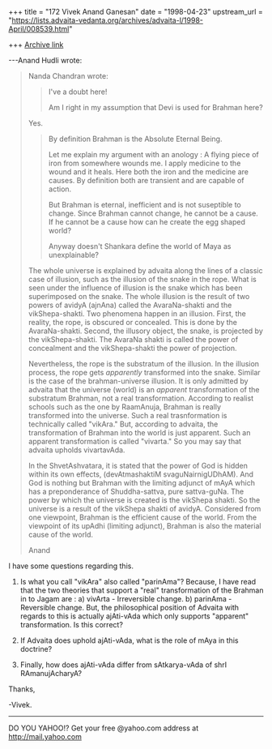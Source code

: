+++
title = "172 Vivek Anand Ganesan"
date = "1998-04-23"
upstream_url = "https://lists.advaita-vedanta.org/archives/advaita-l/1998-April/008539.html"

+++
[Archive link](https://lists.advaita-vedanta.org/archives/advaita-l/1998-April/008539.html)

---Anand Hudli <anandhudli at HOTMAIL.COM> wrote:
>
>  Nanda Chandran wrote:
>
> >I've a doubt here!
> >
> >Am I right in my assumption that Devi is used for Brahman here?
>
>  Yes.
> >
> >By definition Brahman is the Absolute Eternal Being.
> >
> >Let me explain my argument with an anology :
> >A flying piece of iron from somewhere wounds me. I apply medicine to
> the
> >wound and it heals. Here both the iron and the medicine are causes.
By
> >definition both are transient and are capable of action.
> >
> >But Brahman is eternal, inefficient and is not suseptible to change.
> >Since Brahman cannot change, he cannot be a cause. If he cannot be a
> >cause how can he create the egg shaped world?
> >
> >Anyway doesn't Shankara define the world of Maya as unexplainable?
>
>  The whole universe is explained by advaita along the lines of a
>  classic case of illusion, such as the illusion of the snake in the
>  rope. What is seen  under the influence of illusion is the
>  snake which has been superimposed on the snake. The whole illusion
>  is the result of two powers of avidyA (ajnAna) called the
>  AvaraNa-shakti and the vikShepa-shakti. Two phenomena happen in an
>  illusion. First, the reality, the rope, is obscured or concealed.
>  This is done by the AvaraNa-shakti. Second, the illusory object,
>  the snake,  is projected by the vikShepa-shakti. The AvaraNa shakti
>  is called the power of concealment and the vikShepa-shakti the power
>  of projection.
>
>  Nevertheless, the rope is the substratum of the illusion. In the
>  illusion process, the rope gets _apparently_ transformed into the
>  snake. Similar is the case of the brahman-universe illusion. It is
>  only admitted by advaita that the universe (world) is an _apparent_
>  transformation of the substratum Brahman, not a real transformation.
>  According to realist schools such as the one by RaamAnuja, Brahman
>  is really transformed into the universe. Such a real trasnformation
>  is technically called "vikAra." But, according to advaita, the
>  transformation of Brahman into the world is just apparent. Such an
>  apparent transformation is called "vivarta." So you may say that
>  advaita upholds vivartavAda.
>
>
>  In the ShvetAshvatara, it is stated that the power of God is
>  hidden within its own effects, (devAtmashaktiM svaguNairnigUDhAM).
>  And God is nothing but Brahman with the limiting adjunct of mAyA
>  which has a preponderance of Shuddha-sattva, pure sattva-guNa.
>  The power by which the universe is created is  the vikShepa
>  shakti. So the universe is a result of the vikShepa shakti of
>  avidyA. Considered from one viewpoint, Brahman is the efficient
>  cause of the world. From the viewpoint of its upAdhi (limiting
>  adjunct), Brahman is also the material cause of the world.
>
>  Anand
>
   I have some questions regarding this.

1) Is what you call "vikAra" also called "parinAma"?
    Because, I have read that the two theories that support a "real"
transformation of the Brahman in to Jagam are :
   a) vivArta - Irreversible change.
   b) parinAma - Reversible change.
  But, the philosophical position of Advaita with regards to this is
actually ajAti-vAda which only supports "apparent" transformation.  Is
this correct?

2) If Advaita does uphold ajAti-vAda, what is the role of mAya in this
doctrine?

3) Finally, how does ajAti-vAda differ from sAtkarya-vAda of shrI
RAmanujAcharyA?

Thanks,

-Vivek.
_________________________________________________________
DO YOU YAHOO!?
Get your free @yahoo.com address at http://mail.yahoo.com

